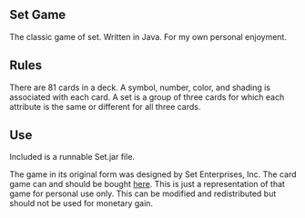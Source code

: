 Set Game
--------
The classic game of set. Written in Java. For my own personal enjoyment.

Rules
-----
There are 81 cards in a deck. A symbol, number, color, and shading is associated with each card.
A set is a group of three cards for which each attribute is the same or different for all three cards.

Use
---
Included is a runnable Set.jar file.

The game in its original form was designed by Set Enterprises, Inc. The card game can and should be bought [here](http://www.setgame.com/products "Set Game"). This is just a representation of that game for personal use only. This can be modified and redistributed but should not be used for monetary gain.